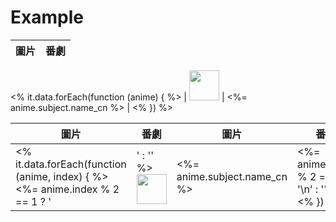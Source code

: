 # Example

| 圖片 | 番劇 |
| --- | --- |
<% it.data.forEach(function (anime) { %>
| <img src="<%= anime.subject.images.grid %>" width="48"> | <%= anime.subject.name_cn %> |
<% }) %>

| 圖片 | 番劇 | 圖片 | 番劇 |
| --- | --- | --- | --- |
<% it.data.forEach(function (anime, index) { %><%= anime.index % 2 == 1 ? '|' : '' %> <img src="<%= anime.subject.images.grid %>" width="48"> | <%= anime.subject.name_cn %> |<%= anime.index % 2 == 0 ? '\n' : '' %><% }) %>
